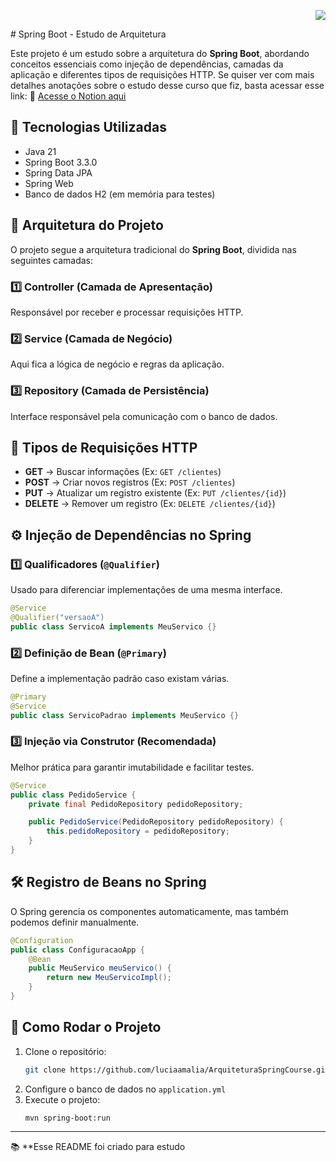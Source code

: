 <p align="right"><img src="http://img.shields.io/static/v1?label=STATUS&message=EM%20DESENVOLVIMENTO&color=GREEN&style=for-the-badge"/></p>
# Spring Boot - Estudo de Arquitetura

Este projeto é um estudo sobre a arquitetura do **Spring Boot**, abordando conceitos essenciais como injeção de dependências, camadas da aplicação e diferentes tipos de requisições HTTP.
Se quiser ver com mais detalhes anotações sobre o estudo desse curso que fiz, basta acessar esse link:  🚀 [Acesse o Notion aqui](https://www.notion.so/Curso-Spring-Boot-Expert-1aeea5c6578e80b9bc34dd51e2faef02?pvs=4)
## 📌 Tecnologias Utilizadas
- Java 21
- Spring Boot 3.3.0
- Spring Data JPA
- Spring Web
- Banco de dados H2 (em memória para testes)

## 📂 Arquitetura do Projeto

O projeto segue a arquitetura tradicional do **Spring Boot**, dividida nas seguintes camadas:

### 1️⃣ **Controller (Camada de Apresentação)**
Responsável por receber e processar requisições HTTP.


### 2️⃣ **Service (Camada de Negócio)**
Aqui fica a lógica de negócio e regras da aplicação.


### 3️⃣ **Repository (Camada de Persistência)**
Interface responsável pela comunicação com o banco de dados.



## 🔄 Tipos de Requisições HTTP
- **GET** → Buscar informações (Ex: `GET /clientes`)
- **POST** → Criar novos registros (Ex: `POST /clientes`)
- **PUT** → Atualizar um registro existente (Ex: `PUT /clientes/{id}`)
- **DELETE** → Remover um registro (Ex: `DELETE /clientes/{id}`)

## ⚙️ Injeção de Dependências no Spring
### **1️⃣ Qualificadores (`@Qualifier`)**
Usado para diferenciar implementações de uma mesma interface.
```java
@Service
@Qualifier("versaoA")
public class ServicoA implements MeuServico {}
```

### **2️⃣ Definição de Bean (`@Primary`)**
Define a implementação padrão caso existam várias.
```java
@Primary
@Service
public class ServicoPadrao implements MeuServico {}
```

### **3️⃣ Injeção via Construtor (Recomendada)**
Melhor prática para garantir imutabilidade e facilitar testes.
```java
@Service
public class PedidoService {
    private final PedidoRepository pedidoRepository;

    public PedidoService(PedidoRepository pedidoRepository) {
        this.pedidoRepository = pedidoRepository;
    }
}
```

## 🛠️ Registro de Beans no Spring
O Spring gerencia os componentes automaticamente, mas também podemos definir manualmente.
```java
@Configuration
public class ConfiguracaoApp {
    @Bean
    public MeuServico meuServico() {
        return new MeuServicoImpl();
    }
}
```


## 🚀 Como Rodar o Projeto
1. Clone o repositório:
   ```sh
   git clone https://github.com/luciaamalia/ArquiteturaSpringCourse.git
   ```
2. Configure o banco de dados no `application.yml`
3. Execute o projeto:
   ```sh
   mvn spring-boot:run
   ```

---
📚 **Esse README foi criado para estudo
